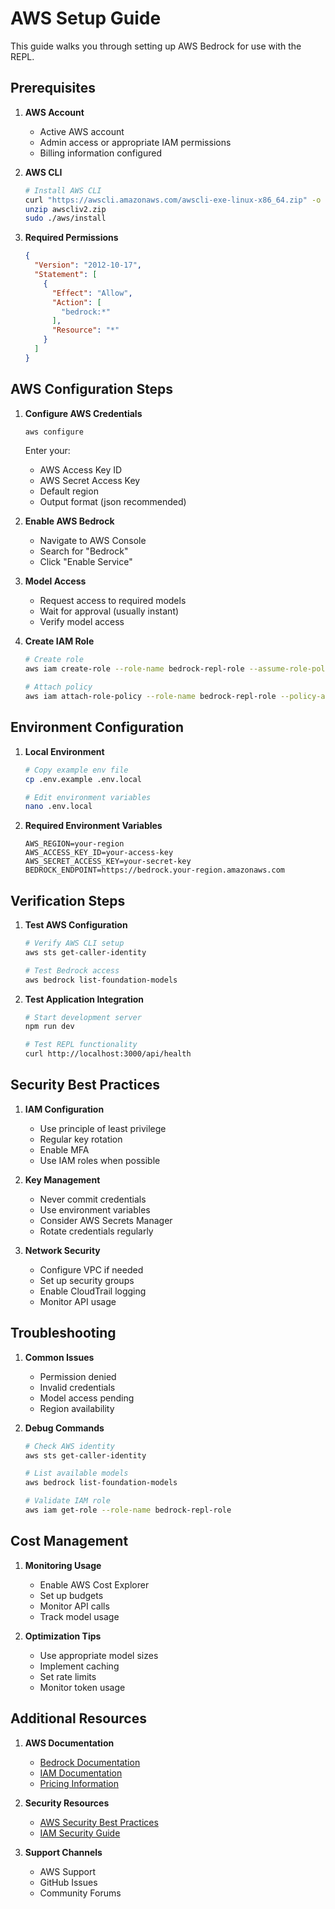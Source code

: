 # AWS Setup Guide

This guide walks you through setting up AWS Bedrock for use with the REPL.

## Prerequisites

1. **AWS Account**
   - Active AWS account
   - Admin access or appropriate IAM permissions
   - Billing information configured

2. **AWS CLI**
   ```bash
   # Install AWS CLI
   curl "https://awscli.amazonaws.com/awscli-exe-linux-x86_64.zip" -o "awscliv2.zip"
   unzip awscliv2.zip
   sudo ./aws/install
   ```

3. **Required Permissions**
   ```json
   {
     "Version": "2012-10-17",
     "Statement": [
       {
         "Effect": "Allow",
         "Action": [
           "bedrock:*"
         ],
         "Resource": "*"
       }
     ]
   }
   ```

## AWS Configuration Steps

1. **Configure AWS Credentials**
   ```bash
   aws configure
   ```
   Enter your:
   - AWS Access Key ID
   - AWS Secret Access Key
   - Default region
   - Output format (json recommended)

2. **Enable AWS Bedrock**
   - Navigate to AWS Console
   - Search for "Bedrock"
   - Click "Enable Service"

3. **Model Access**
   - Request access to required models
   - Wait for approval (usually instant)
   - Verify model access

4. **Create IAM Role**
   ```bash
   # Create role
   aws iam create-role --role-name bedrock-repl-role --assume-role-policy-document file://trust-policy.json

   # Attach policy
   aws iam attach-role-policy --role-name bedrock-repl-role --policy-arn arn:aws:iam::aws:policy/AWSBedrockFullAccess
   ```

## Environment Configuration

1. **Local Environment**
   ```bash
   # Copy example env file
   cp .env.example .env.local

   # Edit environment variables
   nano .env.local
   ```

2. **Required Environment Variables**
   ```env
   AWS_REGION=your-region
   AWS_ACCESS_KEY_ID=your-access-key
   AWS_SECRET_ACCESS_KEY=your-secret-key
   BEDROCK_ENDPOINT=https://bedrock.your-region.amazonaws.com
   ```

## Verification Steps

1. **Test AWS Configuration**
   ```bash
   # Verify AWS CLI setup
   aws sts get-caller-identity

   # Test Bedrock access
   aws bedrock list-foundation-models
   ```

2. **Test Application Integration**
   ```bash
   # Start development server
   npm run dev

   # Test REPL functionality
   curl http://localhost:3000/api/health
   ```

## Security Best Practices

1. **IAM Configuration**
   - Use principle of least privilege
   - Regular key rotation
   - Enable MFA
   - Use IAM roles when possible

2. **Key Management**
   - Never commit credentials
   - Use environment variables
   - Consider AWS Secrets Manager
   - Rotate credentials regularly

3. **Network Security**
   - Configure VPC if needed
   - Set up security groups
   - Enable CloudTrail logging
   - Monitor API usage

## Troubleshooting

1. **Common Issues**
   - Permission denied
   - Invalid credentials
   - Model access pending
   - Region availability

2. **Debug Commands**
   ```bash
   # Check AWS identity
   aws sts get-caller-identity

   # List available models
   aws bedrock list-foundation-models

   # Validate IAM role
   aws iam get-role --role-name bedrock-repl-role
   ```

## Cost Management

1. **Monitoring Usage**
   - Enable AWS Cost Explorer
   - Set up budgets
   - Monitor API calls
   - Track model usage

2. **Optimization Tips**
   - Use appropriate model sizes
   - Implement caching
   - Set rate limits
   - Monitor token usage

## Additional Resources

1. **AWS Documentation**
   - [Bedrock Documentation](https://docs.aws.amazon.com/bedrock/)
   - [IAM Documentation](https://docs.aws.amazon.com/IAM/)
   - [Pricing Information](https://aws.amazon.com/bedrock/pricing/)

2. **Security Resources**
   - [AWS Security Best Practices](https://docs.aws.amazon.com/security/)
   - [IAM Security Guide](https://docs.aws.amazon.com/IAM/latest/UserGuide/best-practices.html)

3. **Support Channels**
   - AWS Support
   - GitHub Issues
   - Community Forums
